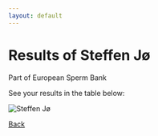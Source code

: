 ```yaml
---
layout: default
---
```


# Results of Steffen Jø 
    
Part of European Sperm Bank
    
See your results in the table below:
    
![Steffen Jø](./user_plots/Steffen_Jø.svg?raw=true)

[Back](https://christianbanggribsvad.github.io/em_spillet.github.io/)